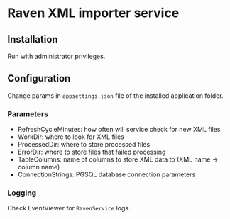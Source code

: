 # Raven XML importer service

## Installation

Run with administrator privileges.

## Configuration

Change params in `appsettings.json` file of the installed application folder.

### Parameters

- RefreshCycleMinutes: how often will service check for new XML files
- WorkDir: where to look for XML files
- ProcessedDir: where to store processed files
- ErrorDir: where to store files that failed processing
- TableColumns: name of columns to store XML data to (XML name -> column name)
- ConnectionStrings: PGSQL database connection parameters

### Logging

Check EventViewer for `RavenService` logs.
